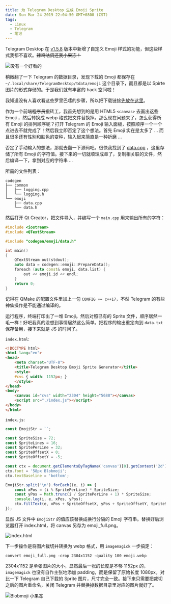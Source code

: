 ```yaml
---
title: 为 Telegram Desktop 生成 Emoji Sprite
date: Sun Mar 24 2019 22:04:50 GMT+0800 (CST)
tags:
  - Linux
  - Telegram
  - 笔记
---
```


Telegram Desktop 在 [v1.5.8](https://desktop.telegram.org/changelog#v-1-5-8-21-01-19) 版本中新增了自定义 Emoji 样式的功能，但这些样式我都不喜欢。~~辣鸡咕鸽还我小果冻！~~

![没有一个好看的](https://rocka.me/static/img/Screenshot_20190324_220928.png)

稍微翻了一下 Telegram 的数据目录，发现下载的 Emoji 都保存在  `~/.local/share/TelegramDesktop/tdata/emoji` 这个目录下，而且都是以 Spirte 图片的形式存储的。于是我们就有丰富的 hack 空间啦！

我知道没有人喜欢看这些罗里巴嗦的步骤，所以把下载链接[先放在这里](https://rocka.me/static/file/telegram-blobmoji.7z)。

<!-- more -->

作为一个前端~~程序员~~搬砖工，我首先想到的是用 HTML5 `<canvas>` 去画出这些 Emoji ，然后转换成 webp 格式把文件替换掉。那么现在问题来了，怎么获得所有 Emoji 的排列顺序呢？打开 Telegram 的 Emoji 输入面板，按照顺序一个一个点进去不就完成了！然后我立即否定了这个想法。首先 Emoji 实在是太多了 ... 而且很多还有性别和肤色的变种，输入起来简直是一种折磨 ...

否定了手动输入的想法，那就去翻一下源码吧。很快我找到了 [data.cpp](https://github.com/telegramdesktop/tdesktop/blob/f1b0b60340e7b8d2cdf321dcf2da1d523e8e5579/Telegram/SourceFiles/codegen/emoji/data.cpp) ，这里存储了所有 Emoji 的字符值。接下来的一切就顺理成章了，复制相关联的文件，然后编译一下，拿到对应的字符串 ...

所需的文件列表：

```
codegen
├── common
│   ├── logging.cpp
│   └── logging.h
└── emoji
    ├── data.cpp
    └── data.h
```

然后打开 Qt Creator，把文件导入，并编写一个 `main.cpp` 用来输出所有的字符：

```cpp
#include <iostream>
#include <QTextStream>

#include "codegen/emoji/data.h"

int main()
{
    QTextStream out(stdout);
    auto data = codegen::emoji::PrepareData();
    foreach (auto const& emoji, data.list) {
        out << emoji.id << endl;
    }
    return 0;
}
```

记得在 QMake 的配置文件里加上一句 `CONFIG += c++17`，不然 Telegram 的有些神仙操作是不能通过编译的。

运行程序，终端打印出了一堆 Emoji。然后对照已有的 Sprite 文件，顺序居然一毛一样！好吧我真的没想到事情居然这么简单。把程序的输出重定向到 `data.txt` 保存备用，接下来就是 JS 的时间了。

`index.html`:

```html
<!DOCTYPE html>
<html lang="en">
<head>
    <meta charset="UTF-8">
    <title>Telegram Desktop Emoji Sprite Generator</title>
    <style>
    #cvs { width: 1152px; }
    </style>
</head>
<body>
    <canvas id="cvs" width="2304" height="5688"></canvas>
    <script src="./index.js"></script>
</body>
</html>
```

`index.js`:

```js
const EmojiStr = ``;

const SpriteSize = 72;
const SpriteLines = 16;
const SpritePerLine = 32;
const SpriteOffsetX = 0;
const SpriteOffsetY = -5;

const ctx = document.getElementsByTagName('canvas')[0].getContext('2d');
ctx.font = '58px Blobmoji';
ctx.textBaseline = 'bottom';

EmojiStr.split('\n').forEach((e, i) => {
    const xPos = (i % SpritePerLine) * SpriteSize;
    const yPos = Math.trunc(i / SpritePerLine + 1) * SpriteSize;
    console.log(i, e, xPos, yPos);
    ctx.fillText(e, xPos + SpriteOffsetX, yPos + SpriteOffsetY, SpriteSize);
});
```

显然 JS 文件中 `EmojiStr` 的值应该替换成换行分隔的 Emoji 字符串。替换好后浏览器打开 index.html，将 canvas 另存为 emoji_full.png。

![index.html](https://rocka.me/static/img/Screenshot_20190324_225139.png)

下一步操作是将图片裁切并转换为 webp 格式，用 `imagemagick` 一步搞定：

```shell
convert emoji_full.png -crop 2304x1152 -quality 100 emoji.webp
```

2304x1152 是单张图片的大小，显然最后一张的长度是不够 1152px 的，`imagemagick` 也没有自作主张地添加 padding，而是保留了原始长度 1080px。对比一下 Telegram 自己下载的 Sprite 图片，尺寸完全一致。接下来只需要把裁切之后的图片重命名，关闭 Telegram 并替换掉数据目录里对应的图片就好了。

![Blobmoji 小果冻](https://rocka.me/static/img/Screenshot_20190324_225253.png)